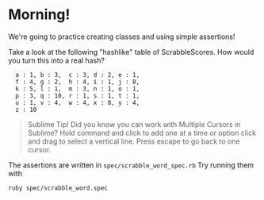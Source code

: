 # Morning!

We're going to practice creating classes and using simple assertions!

Take a look at the following "hashlike" table of ScrabbleScores.  How would you turn this into a real hash?

```
  a : 1, b : 3,  c : 3, d : 2, e : 1,
  f : 4, g : 2,  h : 4, i : 1, j : 8,
  k : 5, l : 1,  m : 3, n : 1, o : 1,
  p : 3, q : 10, r : 1, s : 1, t : 1,
  u : 1, v : 4,  w : 4, x : 8, y : 4,
  z : 10
```

> Sublime Tip! 
Did you know you can work with Multiple Cursors in Sublime? 
Hold command and click to add one at a time or option click and drag to select 
a vertical line. Press escape to go back to one cursor.

The assertions are written in `spec/scrabble_word_spec.rb` Try running them with

`ruby spec/scrabble_word.spec`

